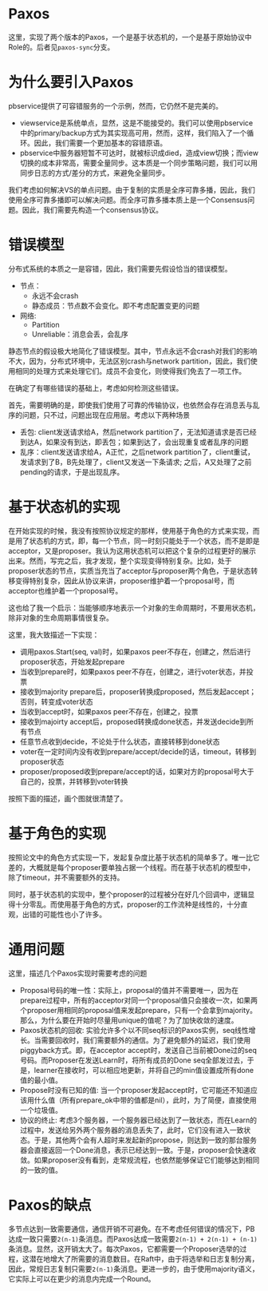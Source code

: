# Paxos
这里，实现了两个版本的Paxos，一个是基于状态机的，一个是基于原始协议中Role的。后者见`paxos-sync`分支。

# 为什么要引入Paxos
pbservice提供了可容错服务的一个示例，然而，它仍然不是完美的。

+ viewservice是系统单点，显然，这是不能接受的。我们可以使用pbservice中的primary/backup方式为其实现高可用，然而，这样，我们陷入了一个循环。因此，我们需要一个更加基本的容错原语。
+ pbservice中服务器短暂不可达时，就被标识成died，造成view切换；而view切换的成本非常高，需要全量同步。这本质是一个同步策略问题，我们可以用同步日志的方式/差分的方式，来避免全量同步。

我们考虑如何解决VS的单点问题。由于复制的实质是全序可靠多播，因此，我们使用全序可靠多播即可以解决问题。而全序可靠多播本质上是一个Consensus问题。因此，我们需要先构造一个consensus协议。

# 错误模型
分布式系统的本质之一是容错，因此，我们需要先假设恰当的错误模型。

+ 节点：
    + 永远不会crash
    + 静态成员：节点数不会变化。即不考虑配置变更的问题
+ 网络:
    + Partition
    + Unreliable：消息会丢，会乱序

静态节点的假设极大地简化了错误模型。其中，节点永远不会crash对我们的影响不大，因为，分布式环境中，无法区别crash与network partition，因此，我们使用相同的处理方式来处理它们。成员不会变化，则使得我们免去了一项工作。

在确定了有哪些错误的基础上，考虑如何检测这些错误。

首先，需要明确的是，即使我们使用了可靠的传输协议，也依然会存在消息丢与乱序的问题，只不过，问题出现在应用层。考虑以下两种场景

+ 丢包: client发送请求给A，然后network partition了，无法知道请求是否已经到达A，如果没有到达，即丢包；如果到达了，会出现重复或者乱序的问题
+ 乱序：client发送请求给A，A正忙，之后network partition了，client重试，发请求到了B，B先处理了，client又发送一下条请求; 之后，A又处理了之前pending的请求，于是出现乱序。

# 基于状态机的实现
在开始实现的时候，我没有按照协议规定的那样，使用基于角色的方式来实现，而是用了状态机的方式，即，每一个节点，同一时刻只能处于一个状态，而不是即是acceptor，又是proposer。我认为这用状态机可以把这个复杂的过程更好的展示出来。然而，写完之后，我才发现，整个实现变得特别复杂。比如，处于proposer状态的节点，实质当充当了acceptor与proposer两个角色，于是状态转移变得特别复杂，因此从协议来讲，proposer维护着一个proposal号，而acceptor也维护着一个proposal号。

这也给了我一个启示：当能够顺序地表示一个对象的生命周期时，不要用状态机，除非对象的生命周期事情很复杂。

这里，我大致描述一下实现：

+ 调用paxos.Start(seq, val)时，如果paxos peer不存在，创建之，然后进行proposer状态，开始发起prepare
+ 当收到prepare时，如果paxos peer不存在，创建之，进行voter状态，并投票
+ 接收到majority prepare后，proposer转换成proposed，然后发起accept；否则，转变成voter状态
+ 当收到accept时，如果paxos peer不存在，创建之，投票
+ 接收到majoirty accept后，proposed转换成done状态，并发送decide到所有节点
+ 任意节点收到decide，不论处于什么状态，直接转移到done状态
+ voter在一定时间内没有收到prepare/accept/decide的话，timeout，转移到proposer状态
+ proposer/proposed收到prepare/accept的话，如果对方的proposal号大于自己的，投票，并转移到voter转换

按照下面的描述，画个图就很清楚了。

# 基于角色的实现
按照论文中的角色方式实现一下，发起复杂度比基于状态机的简单多了。唯一比它差的，大概就是每个proposer要单独占据一个线程。而在基于状态机的模型中，除了timeout，并不需要额外的支持。

同时，基于状态机的实现中，整个proposer的过程被分在好几个回调中，逻辑显得十分零乱。而使用基于角色的方式，proposer的工作流种是线性的，十分直观，出错的可能性也小了许多。

# 通用问题
这里，描述几个Paxos实现时需要考虑的问题

+ Proposal号码的唯一性：实际上，proposal的值并不需要唯一，因为在prepare过程中，所有的acceptor对同一个proposal值只会接收一次，如果两个proposer用相同的proposal值来发起prepare，只有一个会拿到majority。那么，为什么要在开始时尽量用unique的值呢？为了加快收敛的速度。
+ Paxos状态机的回收: 实验允许多个以不同seq标识的Paxos实例，seq线性增长。当需要回收时，我们需要额外的通信。为了避免额外的延迟，我们使用piggyback方式。即，在acceptor accept时，发送自己当前被Done过的seq号码。而Proposer在发送Learn时，将所有成员的Done seq全部发过去，于是，learner在接收时，可以相应地更新，并将自己的min值设置成所有done值的最小值。
+ Propose时没有已知的值: 当一个proposer发起accept时，它可能还不知道应该用什么值（所有prepare\_ok中带的值都是nil），此时，为了简便，直接使用一个垃圾值。
+ 协议的终止: 考虑3个服务器，一个服务器已经达到了一致状态，而在Learn的过程中，发送给另外两个服务器的消息丢失了，此时，它们没有进入一致状态。于是，其他两个会有人超时来发起新的propose，则达到一致的那台服务器会直接返回一个Done消息，表示已经达到一致。于是，proposer会快速收敛。如果proposer没有看到，走常规流程，也依然能够保证它们能够达到相同的一致的值。

# Paxos的缺点
多节点达到一致需要通信，通信开销不可避免。在不考虑任何错误的情况下，PB达成一致只需要`2(n-1)`条消息。而Paxos达成一致需要`2(n-1) + 2(n-1) + (n-1)`条消息。显然，这开销太大了。每次Paxos，它都需要一个Proposer选举的过程，这潜在地增大了所需要的消息数目。在Raft中，由于将选举和日志复制分离，因此，常规日志复制只需要`2(n-1)`条消息。更进一步的，由于使用majority语义，它实际上可以在更少的消息内完成一个Round。

